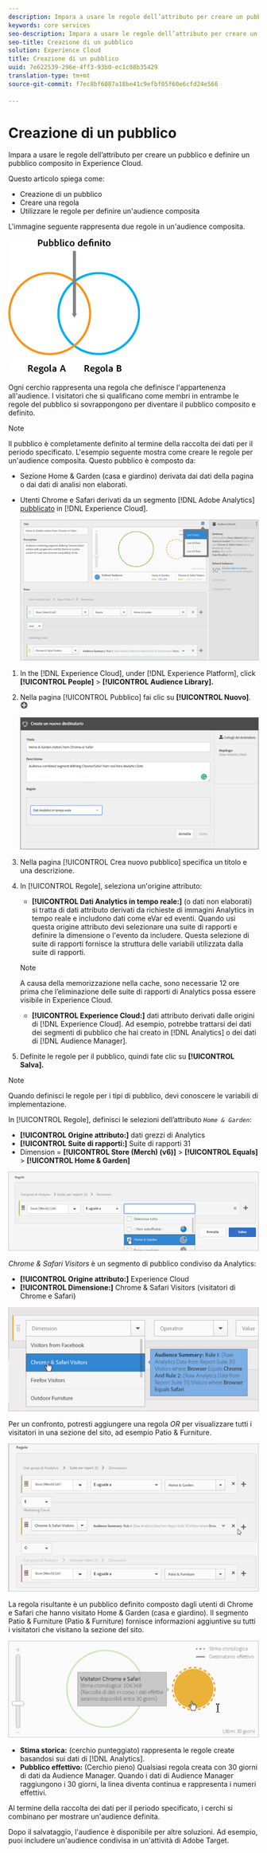```yaml
---
description: Impara a usare le regole dell’attributo per creare un pubblico e definire un pubblico composito in Experience Cloud.
keywords: core services
seo-description: Impara a usare le regole dell’attributo per creare un pubblico e definire un pubblico composito in Experience Cloud.
seo-title: Creazione di un pubblico
solution: Experience Cloud
title: Creazione di un pubblico
uuid: 7e622539-296e-4ff3-93b0-ec1c08b35429
translation-type: tm+mt
source-git-commit: f7ec8bf6087a18be41c9efbf05f60e6cfd24e566

---
```



# Creazione di un pubblico

Impara a usare le regole dell’attributo per creare un pubblico e definire un pubblico composito in Experience Cloud.

Questo articolo spiega come:

* Creazione di un pubblico
* Creare una regola
* Utilizzare le regole per definire un&#39;audience composita

L&#39;immagine seguente rappresenta due regole in un&#39;audience composita.

![](assets/audience_sharing.png)

Ogni cerchio rappresenta una regola che definisce l&#39;appartenenza all&#39;audience. I visitatori che si qualificano come membri in entrambe le regole del pubblico si sovrappongono per diventare il pubblico composito e definito.

>[!NOTE]
>
>Il pubblico è completamente definito al termine della raccolta dei dati per il periodo specificato.
L&#39;esempio seguente mostra come creare le regole per un&#39;audience composita. Questo pubblico è composto da:

* Sezione Home &amp; Garden (casa e giardino) derivata dai dati della pagina o dai dati di analisi non elaborati.
* Utenti Chrome e Safari derivati da un segmento [!DNL Adobe Analytics] [pubblicato](../audience-library/audience-library.md#task_32FEEFE0B32E4E388CD4D892D727282A) in [!DNL Experience Cloud].

   ![](assets/audience_create.png)

1. In the [!DNL Experience Cloud], under [!DNL Experience Platform], click **[!UICONTROL People]** > **[!UICONTROL Audience Library].**
1. Nella pagina [!UICONTROL Pubblico] fai clic su **[!UICONTROL Nuovo]**. ![](assets/add_icon_small.png)

   ![Risultato passaggio](assets/audience_create_new.png)

1. Nella pagina [!UICONTROL Crea nuovo pubblico] specifica un titolo e una descrizione.
1. In [!UICONTROL Regole], seleziona un&#39;origine attributo:

   * **[!UICONTROL Dati Analytics in tempo reale:]** (o dati non elaborati) si tratta di dati attributo derivati da richieste di immagini Analytics in tempo reale e includono dati come eVar ed eventi. Quando usi questa origine attributo devi selezionare una suite di rapporti e definire la dimensione o l&#39;evento da includere. Questa selezione di suite di rapporti fornisce la struttura delle variabili utilizzata dalla suite di rapporti.
   >[!NOTE]
   >
   >A causa della memorizzazione nella cache, sono necessarie 12 ore prima che l’eliminazione delle suite di rapporti di Analytics possa essere visibile in Experience Cloud.

   * **[!UICONTROL Experience Cloud:]** dati attributo derivati dalle origini di [!DNL Experience Cloud]. Ad esempio, potrebbe trattarsi dei dati dei segmenti di pubblico che hai creato in [!DNL Analytics] o dei dati di [!DNL Audience Manager].

1. Definite le regole per il pubblico, quindi fate clic su **[!UICONTROL Salva].**

>[!NOTE]
>
>Quando definisci le regole per i tipi di pubblico, devi conoscere le variabili di implementazione.

In [!UICONTROL Regole], definisci le selezioni dell’attributo *`Home & Garden`*:

* **[!UICONTROL Origine attributo:]** dati grezzi di Analytics
* **[!UICONTROL Suite di rapporti:]** Suite di rapporti 31
* Dimension = **[!UICONTROL Store (Merch) (v6)]** > **[!UICONTROL Equals]** > **[!UICONTROL Home &amp; Garden]**

![](assets/home_garden.png)

*Chrome &amp; Safari Visitors* è un segmento di pubblico condiviso da Analytics:

* **[!UICONTROL Origine attributo:]** Experience Cloud
* **[!UICONTROL Dimensione:]** Chrome &amp; Safari Visitors (visitatori di Chrome e Safari)

![](assets/chrome_safari.png)

Per un confronto, potresti aggiungere una regola *OR* per visualizzare tutti i visitatori in una sezione del sito, ad esempio Patio &amp; Furniture.

![](assets/audiences_rule_patio.png)

La regola risultante è un pubblico definito composto dagli utenti di Chrome e Safari che hanno visitato Home &amp; Garden (casa e giardino). Il segmento Patio &amp; Furniture (Patio &amp; Furniture) fornisce informazioni aggiuntive su tutti i visitatori che visitano la sezione del sito.

![](assets/defined_audience.png)

* **Stima storica:** (cerchio punteggiato) rappresenta le regole create basandosi sui dati di [!DNL Analytics].
* **Pubblico effettivo:** (Cerchio pieno) Qualsiasi regola creata con 30 giorni di dati da Audience Manager. Quando i dati di Audience Manager raggiungono i 30 giorni, la linea diventa continua e rappresenta i numeri effettivi.

Al termine della raccolta dei dati per il periodo specificato, i cerchi si combinano per mostrare un&#39;audience definita.

Dopo il salvataggio, l&#39;audience è disponibile per altre soluzioni. Ad esempio, puoi includere un&#39;audience condivisa in un&#39;attività di Adobe Target.
